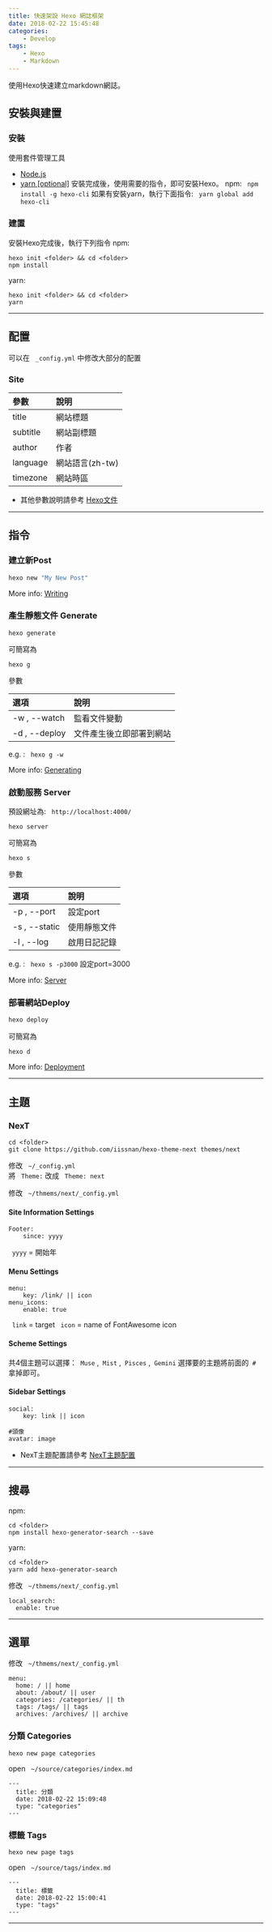 ```yaml
---
title: 快速架設 Hexo 網誌框架
date: 2018-02-22 15:45:48
categories:
	- Develop
tags:
	- Hexo 
	- Markdown
---
```


使用Hexo快速建立markdown網誌。

<!-- more -->

## 安裝與建置

### 安裝
使用套件管理工具
- [Node.js]()
- [yarn [optional]]()
安裝完成後，使用需要的指令，即可安裝Hexo。
npm:
` npm install -g hexo-cli`
如果有安裝yarn，執行下面指令:
` yarn global add hexo-cli`

### 建置
安裝Hexo完成後，執行下列指令
npm:
```
hexo init <folder> && cd <folder>
npm install
```

yarn:
```
hexo init <folder> && cd <folder>
yarn
```
***

## 配置
可以在 ` _config.yml` 中修改大部分的配置


### Site

| 參數  | 說明  |
| :---- | :---- |
| title | 網站標題 |
| subtitle | 網站副標題 |
| author | 作者 |
| language | 網站語言(zh-tw) |
| timezone | 網站時區 |

- 其他參數說明請參考 [Hexo文件](https://hexo.io/zh-cn/docs/index.html)
***

## 指令

### 建立新Post

``` bash
hexo new "My New Post"
```

More info: [Writing](https://hexo.io/docs/writing.html)

### 產生靜態文件 Generate
```
hexo generate
```
可簡寫為
```
hexo g
```

參數

| 選項 | 說明 |
| :--- | :--- |
| -w , --watch | 監看文件變動 |
| -d , --deploy | 文件產生後立即部署到網站 |

e.g. : ` hexo g -w`

More info: [Generating](https://hexo.io/docs/generating.html)

### 啟動服務 Server

預設網址為: ` http://localhost:4000/`
```
hexo server
```
可簡寫為
```
hexo s
```

參數

| 選項 | 說明 |
| :--- | :--- |
| -p , --port | 設定port |
| -s , --static | 使用靜態文件 |
| -l , --log | 啟用日記記錄 |

e.g. : ` hexo s -p3000` 設定port=3000

More info: [Server](https://hexo.io/docs/server.html)

### 部署網站Deploy

``` bash
hexo deploy
```
可簡寫為
```
hexo d
```
More info: [Deployment](https://hexo.io/docs/deployment.html)

***

## 主題

### NexT

```
cd <folder>
git clone https://github.com/iissnan/hexo-theme-next themes/next
```

修改 ` ~/_config.yml`  
將 ` Theme:` 改成 ` Theme: next` 

修改 ` ~/thmems/next/_config.yml`

#### Site Information Settings 
```
Footer:
	since: yyyy 
```
` yyyy` = 開始年

#### Menu Settings
```
menu:
	key: /link/ || icon
menu_icons:
	enable: true
```
` link` = target
` icon` = name of FontAwesome icon

#### Scheme Settings
共4個主題可以選擇：` Muse` ,` Mist` ,` Pisces` ,` Gemini`
選擇要的主題將前面的` #` 拿掉即可。

#### Sidebar Settings
```
social:
	key: link || icon

#頭像
avatar: image
```

- NexT主題配置請參考 [NexT主題配置](http://theme-next.iissnan.com/theme-settings.html)

***

## 搜尋

npm:
```
cd <folder>
npm install hexo-generator-search --save
```
yarn:
```
cd <folder>
yarn add hexo-generator-search
```

修改 ` ~/thmems/next/_config.yml`
```
local_search:
  enable: true
```

***

## 選單

修改 ` ~/thmems/next/_config.yml`
```
menu:
  home: / || home
  about: /about/ || user
  categories: /categories/ || th
  tags: /tags/ || tags
  archives: /archives/ || archive
```

### 分類 Categories
```
hexo new page categories
```
open ` ~/source/categories/index.md`
```
---
  title: 分類
  date: 2018-02-22 15:09:48
  type: "categories"
---
```

### 標籤 Tags
```
hexo new page tags
```
open ` ~/source/tags/index.md`
```
---
  title: 標籤
  date: 2018-02-22 15:00:41
  type: "tags"
---
```
***